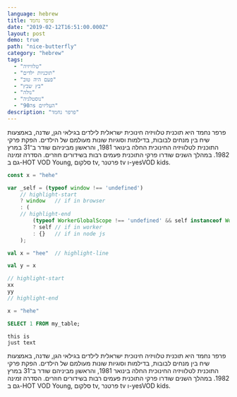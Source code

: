 ```yaml
---
language: hebrew
title: פרפר נחמד
date: "2019-02-12T16:51:00.000Z"
layout: post
demo: true
path: "nice-butterfly"
category: "hebrew"
tags:
  - "טלוויזיה"
  - "תוכניות ילדים"
  - "פעם היה טוב"
  - "בץ שבץ"
  - "נולה"
  - "נוסטלגיה"
  - "ה90s העליזים"
description: "פרפר נחמד"
---
```


פרפר נחמד היא תוכנית טלוויזיה חינוכית ישראלית לילדים בגילאי הגן, שדנה, באמצעות שיח בין מנחים לבובות, בדילמות וסוגיות שונות מעולמם של הילדים. הפקת פרקי התוכנית לטלוויזיה החינוכית החלה בינואר 1981, והראשון מביניהם שודר ב־31 במרץ 1982. במהלך השנים שודרו פרקי התוכנית פעמים רבות בשידורים חוזרים. הסדרה זמינה גם ב-HOT VOD Young, סלקום tv, פרטנר tv ו-yesVOD kids.

```javascript
const x = "hehe"

var _self = (typeof window !== 'undefined') 
	// highlight-start
	? window   // if in browser 
	: (
	// highlight-end
		(typeof WorkerGlobalScope !== 'undefined' && self instanceof WorkerGlobalScope)
		? self // if in worker
		: {}   // if in node js 
	);
```

```scala
val x = "hee"  // highlight-line

val y = x

// highlight-start
xx
yy
// highlight-end
```

```python
x = "hehe"
```

```sql
SELECT 1 FROM my_table;
```

```
this is
just text
```


פרפר נחמד היא תוכנית טלוויזיה חינוכית ישראלית לילדים בגילאי הגן, שדנה, באמצעות שיח בין מנחים לבובות, בדילמות וסוגיות שונות מעולמם של הילדים. הפקת פרקי התוכנית לטלוויזיה החינוכית החלה בינואר 1981, והראשון מביניהם שודר ב־31 במרץ 1982. במהלך השנים שודרו פרקי התוכנית פעמים רבות בשידורים חוזרים. הסדרה זמינה גם ב-HOT VOD Young, סלקום tv, פרטנר tv ו-yesVOD kids.